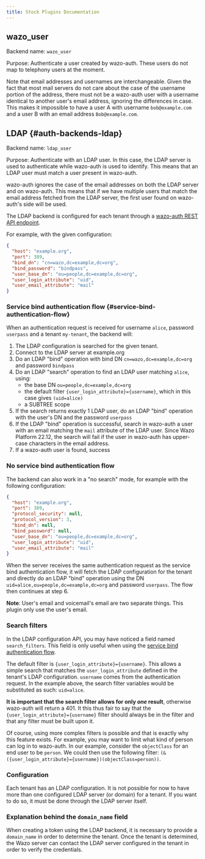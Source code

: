 ```yaml
---
title: Stock Plugins Documentation
---
```


## wazo_user

Backend name: `wazo_user`

Purpose: Authenticate a user created by wazo-auth. These users do not map to telephony users at the
moment.

Note that email addresses and usernames are interchangeable. Given the fact that most mail servers
do not care about the case of the username portion of the address, there must not be a wazo-auth
user with a username identical to another user's email address, ignoring the differences in case.
This makes it impossible to have a user A with username `bob@example.com` and a user B with an email
address `Bob@example.com`.

## LDAP {#auth-backends-ldap}

Backend name: `ldap_user`

Purpose: Authenticate with an LDAP user. In this case, the LDAP server is used to authenticate while
wazo-auth is used to identify. This means that an LDAP user must match a user present in wazo-auth.

wazo-auth ignores the case of the email addresses on both the LDAP server and on wazo-auth. This
means that if we have multiple users that match the email address fetched from the LDAP server,
the first user found on wazo-auth's side will be used.

The LDAP backend is configured for each tenant through a
[wazo-auth REST API endpoint](/documentation/api/authentication.html#operation/updateLDAPBackendConfig).

For example, with the given configuration:

```json
{
  "host": "example.org",
  "port": 389,
  "bind_dn": "cn=wazo,dc=example,dc=org",
  "bind_password": "bindpass",
  "user_base_dn": "ou=people,dc=example,dc=org",
  "user_login_attribute": "uid",
  "user_email_attribute": "mail"
}
```

### Service bind authentication flow {#service-bind-authentication-flow}

When an authentication request is received for username `alice`, password `userpass` and a tenant
`my-tenant`, the backend will:

1. The LDAP configuration is searched for the given tenant.
2. Connect to the LDAP server at example.org
3. Do an LDAP "bind" operation with bind DN `cn=wazo,dc=example,dc=org` and password `bindpass`
4. Do an LDAP "search" operation to find an LDAP user matching `alice`, using:
   - the base DN `ou=people,dc=example,dc=org`
   - the default filter `{user_login_attribute}={username}`, which in this case gives `(uid=alice)`
   - a SUBTREE scope
5. If the search returns exactly 1 LDAP user, do an LDAP "bind" operation with the user's DN and the
   password `userpass`
6. If the LDAP "bind" operation is successful, search in wazo-auth a user with an email matching the
   `mail` attribute of the LDAP user. Since Wazo Platform 22.12, the search will fail if the user in
   wazo-auth has upper-case characters in the email address.
7. If a wazo-auth user is found, success

### No service bind authentication flow

The backend can also work in a "no search" mode, for example with the following configuration:

```json
{
  "host": "example.org",
  "port": 389,
  "protocol_security": null,
  "protocol_version": 3,
  "bind_dn": null,
  "bind_password": null,
  "user_base_dn": "ou=people,dc=example,dc=org",
  "user_login_attribute": "uid",
  "user_email_attribute": "mail"
}
```

When the server receives the same authentication request as the service bind authentication flow, it
will fetch the LDAP configuration for the tenant and directly do an LDAP "bind" operation using the
DN `uid=alice,ou=people,dc=example,dc=org` and password `userpass`. The flow then continues at
step 6.

**Note**: User's email and voicemail's email are two separate things. This plugin only use the
user's email.

### Search filters

In the LDAP configuration API, you may have noticed a field named `search_filters`. This field is
only useful when using the [service bind authentication flow](#service-bind-authentication-flow).

The default filter is `{user_login_attribute}={username}`. This allows a simple search that matches
the `user_login_attribute` defined in the tenant's LDAP configuration. `username` comes from the
authentication request. In the example above, the search filter variables would be substituted as
such: `uid=alice`.

**It is important that the search filter allows for only _one_ result**, otherwise wazo-auth will
return a 401. It this thus fair to say that the `{user_login_attribute}={username}` filter should
always be in the filter and that any filter must be built upon it.

Of course, using more complex filters is possible and that is exactly why this feature exists. For
example, you may want to limit what kind of person can log in to wazo-auth. In our example, consider
the `objectClass` for an end user to be `person`. We could then use the following filter:
`(&({user_login_attribute}={username})(objectClass=person))`.

### Configuration

Each tenant has an LDAP configuration. It is not possible for now to have more than one configured
LDAP server (or domain) for a tenant. If you want to do so, it must be done through the LDAP server
itself.

### Explanation behind the `domain_name` field

When creating a token using the LDAP backend, it is necessary to provide a `domain_name` in order to
determine the tenant. Once the tenant is determined, the Wazo server can contact the LDAP server
configured in the tenant in order to verify the credentials.
